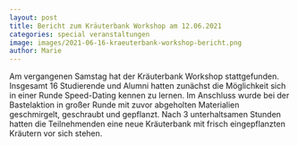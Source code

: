 ```yaml
---
layout: post
title: Bericht zum Kräuterbank Workshop am 12.06.2021
categories: special veranstaltungen
image: images/2021-06-16-kraeuterbank-workshop-bericht.png
author: Marie
---
```


Am vergangenen Samstag hat der Kräuterbank Workshop stattgefunden. 
Insgesamt 16 Studierende und Alumni hatten zunächst die Möglichkeit sich in einer Runde Speed-Dating kennen zu lernen. Im Anschluss wurde bei der Bastelaktion in großer Runde mit zuvor abgeholten Materialien geschmirgelt, geschraubt und gepflanzt.
Nach 3 unterhaltsamen Stunden hatten die Teilnehmenden eine neue Kräuterbank mit frisch eingepflanzten Kräutern vor sich stehen.

